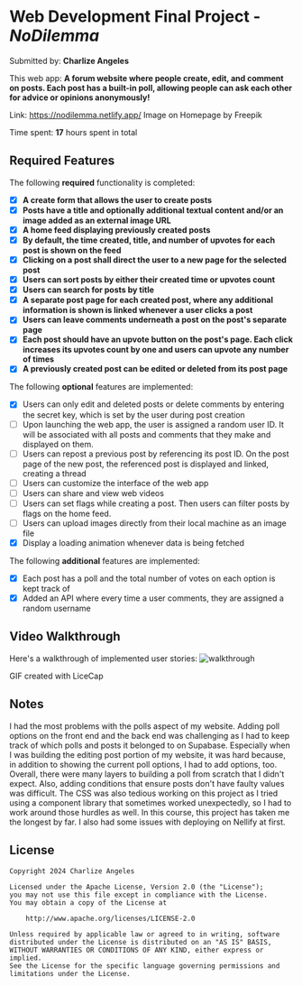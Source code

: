 # Web Development Final Project - *NoDilemma*

Submitted by: **Charlize Angeles**

This web app: **A forum website where people create, edit, and comment on posts. Each post has a built-in poll, allowing people can ask each other for advice or opinions anonymously!**

Link: https://nodilemma.netlify.app/
Image on Homepage by Freepik

Time spent: **17** hours spent in total

## Required Features

The following **required** functionality is completed:

- [X] **A create form that allows the user to create posts**
- [X] **Posts have a title and optionally additional textual content and/or an image added as an external image URL**
- [X] **A home feed displaying previously created posts**
- [X] **By default, the time created, title, and number of upvotes for each post is shown on the feed**
- [X] **Clicking on a post shall direct the user to a new page for the selected post**
- [X] **Users can sort posts by either their created time or upvotes count**
- [X] **Users can search for posts by title**
- [X] **A separate post page for each created post, where any additional information is shown is linked whenever a user clicks a post**
- [X] **Users can leave comments underneath a post on the post's separate page**
- [X] **Each post should have an upvote button on the post's page. Each click increases its upvotes count by one and users can upvote any number of times**
- [X] **A previously created post can be edited or deleted from its post page**

The following **optional** features are implemented:

- [X] Users can only edit and deleted posts or delete comments by entering the secret key, which is set by the user during post creation
- [ ] Upon launching the web app, the user is assigned a random user ID. It will be associated with all posts and comments that they make and displayed on them.
- [ ] Users can repost a previous post by referencing its post ID. On the post page of the new post, the referenced post is displayed and linked, creating a thread
- [ ] Users can customize the interface of the web app
- [ ] Users can share and view web videos
- [ ] Users can set flags while creating a post. Then users can filter posts by flags on the home feed.
- [ ] Users can upload images directly from their local machine as an image file
- [X] Display a loading animation whenever data is being fetched

The following **additional** features are implemented:

* [X] Each post has a poll and the total number of votes on each option is kept track of
* [X] Added an API where every time a user comments, they are assigned a random username

## Video Walkthrough

Here's a walkthrough of implemented user stories:
![walkthrough](https://github.com/charlilize/no-dilemma/assets/148724296/98d988dc-4b78-4caa-91c3-722e627a3a94)

GIF created with LiceCap 

## Notes

I had the most problems with the polls aspect of my website. Adding poll options on the front end and the back end was challenging as I had to keep track of which polls and posts it belonged to on Supabase. Especially when I was building the editing post portion of my website, it was hard because, in addition to showing the current poll options, I had to add options, too. Overall, there were many layers to building a poll from scratch that I didn't expect. Also, adding conditions that ensure posts don't have faulty values was difficult. The CSS was also tedious working on this project as I tried using a component library that sometimes worked unexpectedly, so I had to work around those hurdles as well. In this course, this project has taken me the longest by far. I also had some issues with deploying on Nellify at first.

## License

    Copyright 2024 Charlize Angeles

    Licensed under the Apache License, Version 2.0 (the "License");
    you may not use this file except in compliance with the License.
    You may obtain a copy of the License at

        http://www.apache.org/licenses/LICENSE-2.0

    Unless required by applicable law or agreed to in writing, software
    distributed under the License is distributed on an "AS IS" BASIS,
    WITHOUT WARRANTIES OR CONDITIONS OF ANY KIND, either express or implied.
    See the License for the specific language governing permissions and
    limitations under the License.
